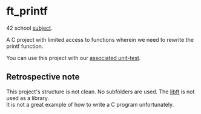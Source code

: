 # ft_printf

42 school [subject](https://cdn.intra.42.fr/pdf/pdf/13690/en.subject.pdf).

A C project with limited access to functions wherein we need to rewrite the printf function.

You can use this project with our [associated unit-test](https://github.com/artainmo/ft_printf-unittest).

## Retrospective note
This project's structure is not clean. No subfolders are used. The [libft](https://github.com/artainmo/libft) is not used as a library.<br>
It is not a great example of how to write a C program unfortunately.
